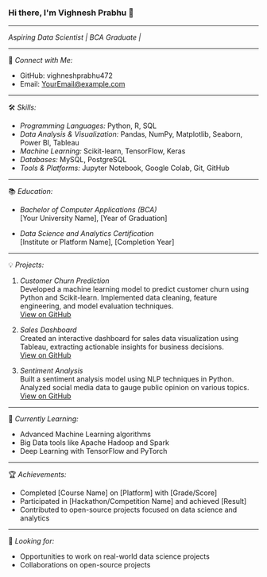
### Hi there, I'm Vighnesh Prabhu 👋

---

*Aspiring Data Scientist | BCA Graduate |*

---

🔗 *Connect with Me:*
- GitHub: vighneshprabhu472
- Email: [YourEmail@example.com](mailto:YourEmail@example.com)

---

🛠 *Skills:*
- *Programming Languages:* Python, R, SQL
- *Data Analysis & Visualization:* Pandas, NumPy, Matplotlib, Seaborn, Power BI, Tableau
- *Machine Learning:* Scikit-learn, TensorFlow, Keras
- *Databases:* MySQL, PostgreSQL
- *Tools & Platforms:* Jupyter Notebook, Google Colab, Git, GitHub

---

📚 *Education:*
- *Bachelor of Computer Applications (BCA)*  
  [Your University Name], [Year of Graduation]

- *Data Science and Analytics Certification*  
  [Institute or Platform Name], [Completion Year]

---

💡 *Projects:*

1. *Customer Churn Prediction*  
   Developed a machine learning model to predict customer churn using Python and Scikit-learn. Implemented data cleaning, feature engineering, and model evaluation techniques.  
   [View on GitHub](https://github.com/YourGitHubUsername/Customer-Churn-Prediction)

2. *Sales Dashboard*  
   Created an interactive dashboard for sales data visualization using Tableau, extracting actionable insights for business decisions.  
   [View on GitHub](https://github.com/YourGitHubUsername/Sales-Dashboard)

3. *Sentiment Analysis*  
   Built a sentiment analysis model using NLP techniques in Python. Analyzed social media data to gauge public opinion on various topics.  
   [View on GitHub](https://github.com/YourGitHubUsername/Sentiment-Analysis)

---

🌱 *Currently Learning:*
- Advanced Machine Learning algorithms
- Big Data tools like Apache Hadoop and Spark
- Deep Learning with TensorFlow and PyTorch

---

🏆 *Achievements:*
- Completed [Course Name] on [Platform] with [Grade/Score]
- Participated in [Hackathon/Competition Name] and achieved [Result]
- Contributed to open-source projects focused on data science and analytics

---

🔭 *Looking for:*  
- Opportunities to work on real-world data science projects
- Collaborations on open-source projects
